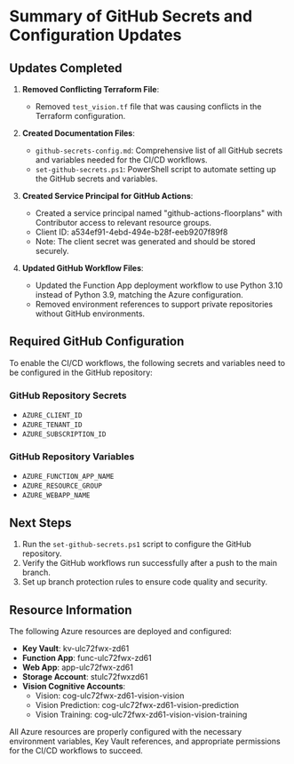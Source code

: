 # Summary of GitHub Secrets and Configuration Updates

## Updates Completed

1. **Removed Conflicting Terraform File**:
   - Removed `test_vision.tf` file that was causing conflicts in the Terraform configuration.

2. **Created Documentation Files**:
   - `github-secrets-config.md`: Comprehensive list of all GitHub secrets and variables needed for the CI/CD workflows.
   - `set-github-secrets.ps1`: PowerShell script to automate setting up the GitHub secrets and variables.

3. **Created Service Principal for GitHub Actions**:
   - Created a service principal named "github-actions-floorplans" with Contributor access to relevant resource groups.
   - Client ID: a534ef91-4ebd-494e-b28f-eeb9207f89f8
   - Note: The client secret was generated and should be stored securely.

4. **Updated GitHub Workflow Files**:
   - Updated the Function App deployment workflow to use Python 3.10 instead of Python 3.9, matching the Azure configuration.
   - Removed environment references to support private repositories without GitHub environments.

## Required GitHub Configuration

To enable the CI/CD workflows, the following secrets and variables need to be configured in the GitHub repository:

### GitHub Repository Secrets
- `AZURE_CLIENT_ID`
- `AZURE_TENANT_ID`
- `AZURE_SUBSCRIPTION_ID`

### GitHub Repository Variables
- `AZURE_FUNCTION_APP_NAME`
- `AZURE_RESOURCE_GROUP`
- `AZURE_WEBAPP_NAME`

## Next Steps

1. Run the `set-github-secrets.ps1` script to configure the GitHub repository.
2. Verify the GitHub workflows run successfully after a push to the main branch.
3. Set up branch protection rules to ensure code quality and security.

## Resource Information

The following Azure resources are deployed and configured:

- **Key Vault**: kv-ulc72fwx-zd61
- **Function App**: func-ulc72fwx-zd61
- **Web App**: app-ulc72fwx-zd61
- **Storage Account**: stulc72fwxzd61
- **Vision Cognitive Accounts**:
  - Vision: cog-ulc72fwx-zd61-vision-vision
  - Vision Prediction: cog-ulc72fwx-zd61-vision-prediction
  - Vision Training: cog-ulc72fwx-zd61-vision-vision-training

All Azure resources are properly configured with the necessary environment variables, Key Vault references, and appropriate permissions for the CI/CD workflows to succeed.
